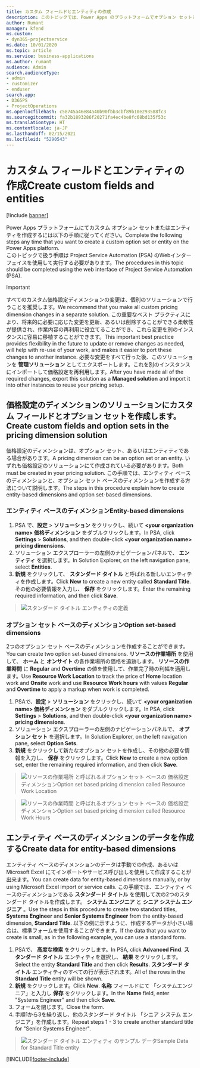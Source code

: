 ```yaml
---
title: カスタム フィールドとエンティティの作成
description: このトピックでは、Power Apps のプラットフォームでオプション セットとエンティティを作成する方法を説明します。
author: Rumant
manager: kfend
ms.custom:
- dyn365-projectservice
ms.date: 10/01/2020
ms.topic: article
ms.service: business-applications
ms.author: rumant
audience: Admin
search.audienceType:
- admin
- customizer
- enduser
search.app:
- D365PS
- ProjectOperations
ms.openlocfilehash: c58745a46e84a40b90fbb3cbf89b10e293588fc3
ms.sourcegitcommit: fa32b1893286f20271fa4ec4be8fc68bd135f53c
ms.translationtype: HT
ms.contentlocale: ja-JP
ms.lasthandoff: 02/15/2021
ms.locfileid: "5290543"
---
```

# <a name="create-custom-fields-and-entities"></a><span data-ttu-id="71e2a-103">カスタム フィールドとエンティティの作成</span><span class="sxs-lookup"><span data-stu-id="71e2a-103">Create custom fields and entities</span></span> 

[!include [banner](../includes/psa-now-project-operations.md)]

<span data-ttu-id="71e2a-104">Power Apps プラットフォームにてカスタム オプション セットまたはエンティティを作成するには以下の手順に従ってください。</span><span class="sxs-lookup"><span data-stu-id="71e2a-104">Complete the following steps any time that you want to create a custom option set or entity on the Power Apps platform.</span></span>  
<span data-ttu-id="71e2a-105">このトピックで扱う手順は Project Service Automation (PSA) のWebインターフェイスを使用して実行する必要があります。</span><span class="sxs-lookup"><span data-stu-id="71e2a-105">The procedures in this topic should be completed using the web interface of Project Service Automation (PSA).</span></span>

> [!IMPORTANT]
> <span data-ttu-id="71e2a-106">すべてのカスタム価格設定ディメンションの変更は、個別のソリューションで行うことを推奨します。</span><span class="sxs-lookup"><span data-stu-id="71e2a-106">We recommend that you make all custom pricing dimension changes in a separate solution.</span></span> <span data-ttu-id="71e2a-107">この重要なベスト プラクティスにより、将来的に必要に応じた変更を更新、あるいは削除することができる柔軟性が提供され、作業内容の再利用に役立てることができ、これら変更を別のインスタンスに容易に移植することができます。</span><span class="sxs-lookup"><span data-stu-id="71e2a-107">This important best practice provides flexibility in the future to update or remove changes as needed, will help with re-use of your work, and makes it easier to port these changes to another instance.</span></span> <span data-ttu-id="71e2a-108">必要な変更をすべて行った後、このソリューションを **管理ソリューション** としてエクスポートします。これを別のインスタンスにインポートして価格設定を再利用します。</span><span class="sxs-lookup"><span data-stu-id="71e2a-108">After you have made all of the required changes, export this solution as a **Managed solution** and import it into other instances to reuse your pricing setup.</span></span>

  
## <a name="create-custom-fields-and-option-sets-in-the-pricing-dimension-solution"></a><span data-ttu-id="71e2a-109">価格設定のディメンションのソリューションにカスタム フィールドとオプション セットを作成します。</span><span class="sxs-lookup"><span data-stu-id="71e2a-109">Create custom fields and option sets in the pricing dimension solution</span></span>

<span data-ttu-id="71e2a-110">価格設定のディメンションは、オプション セット、あるいはエンティティである場合があります。</span><span class="sxs-lookup"><span data-stu-id="71e2a-110">A pricing dimension can be an option set or an entity.</span></span> <span data-ttu-id="71e2a-111">いずれも価格設定のソリューションにて作成されている必要があります。</span><span class="sxs-lookup"><span data-stu-id="71e2a-111">Both must be created in your pricing solution.</span></span> <span data-ttu-id="71e2a-112">この手順では、エンティティ ベースのディメンションと、オプション セット ベースのディメンションを作成する方法について説明します。</span><span class="sxs-lookup"><span data-stu-id="71e2a-112">The steps in this procedure explain how to create entity-based dimensions and option set-based dimensions.</span></span>

### <a name="entity-based-dimensions"></a><span data-ttu-id="71e2a-113">エンティティ ベースのディメンション</span><span class="sxs-lookup"><span data-stu-id="71e2a-113">Entity-based dimensions</span></span>

1. <span data-ttu-id="71e2a-114">PSA で、**設定** > **ソリューション** をクリックし、続いて **\<your organization name> 価格ディメンション** をダブルクリックします。</span><span class="sxs-lookup"><span data-stu-id="71e2a-114">In PSA, click **Settings** > **Solutions**, and then double-click **\<your organization name> pricing dimensions**.</span></span>
2. <span data-ttu-id="71e2a-115">ソリューション エクスプローラーの左側のナビゲーションパネルで、 **エンティティ** を選択します。</span><span class="sxs-lookup"><span data-stu-id="71e2a-115">In Solution Explorer, on the left navigation pane, select **Entities**.</span></span>
3. <span data-ttu-id="71e2a-116">**新規** をクリックして、 **スタンダード タイトル** と呼ばれる新しいエンティティを作成します。</span><span class="sxs-lookup"><span data-stu-id="71e2a-116">Click **New** to create a new entity called **Standard Title**.</span></span> <span data-ttu-id="71e2a-117">その他の必要情報を入力し、 **保存** をクリックします。</span><span class="sxs-lookup"><span data-stu-id="71e2a-117">Enter the remaining required information, and then click **Save**.</span></span>

> ![スタンダード タイトル エンティティの定義](media/Standard-Title-entity-definition.png)


### <a name="option-set-based-dimensions"></a><span data-ttu-id="71e2a-119">オプション セット ベースのディメンション</span><span class="sxs-lookup"><span data-stu-id="71e2a-119">Option set-based dimensions</span></span> 
<span data-ttu-id="71e2a-120">2つのオプション セット ベースのディメンションを作成することができます。</span><span class="sxs-lookup"><span data-stu-id="71e2a-120">You can create two option set-based dimensions.</span></span> <span data-ttu-id="71e2a-121">**リソースの作業場所** を使用して、 **ホーム** と **オンサイト** の各作業場所の価格を追跡します。 **リソースの作業時間** に **Regular** and **Overtime** の値を使用して、作業完了時の利幅を適用します。</span><span class="sxs-lookup"><span data-stu-id="71e2a-121">Use **Resource Work Location** to track the price of **Home** location work and **Onsite** work and use **Resource Work hours** with values **Regular** and **Overtime** to apply a markup when work is completed.</span></span>


1. <span data-ttu-id="71e2a-122">PSAで、**設定** > **ソリューション** をクリックし、続いて **\<your organization name> 価格ディメンション** をダブルクリックします。</span><span class="sxs-lookup"><span data-stu-id="71e2a-122">In PSA, click **Settings** > **Solutions**, and then double-click  **\<your organization name> pricing dimensions**.</span></span> 
2. <span data-ttu-id="71e2a-123">ソリューション エクスプローラーの左側のナビゲーションパネルで、  **オプション セット** を選択します。</span><span class="sxs-lookup"><span data-stu-id="71e2a-123">In Solution Explorer, on the left navigation pane, select  **Option Sets**.</span></span> 
3. <span data-ttu-id="71e2a-124">**新規** をクリックして新たなオプション セットを作成し、その他の必要な情報を入力し、 **保存** をクリックします。</span><span class="sxs-lookup"><span data-stu-id="71e2a-124">Click **New** to create a new option set, enter the remaining required information, and then click **Save**.</span></span>

> ![<span data-ttu-id="71e2a-125">リソースの作業場所 と呼ばれるオプション セット ベースの 価格設定ディメンション</span><span class="sxs-lookup"><span data-stu-id="71e2a-125">Option set based pricing dimension called Resource Work Location</span></span> ](media/Option-set-PD-called-Resource-Work-Location.png)

> ![<span data-ttu-id="71e2a-126">リソースの作業時間 と呼ばれるオプション セット ベースの 価格設定ディメンション</span><span class="sxs-lookup"><span data-stu-id="71e2a-126">Option set based pricing dimension called Resource Work Hours</span></span> ](media/Option-set-PD-called-Resource-Work-Hours.PNG)


## <a name="create-data-for-entity-based-dimensions"></a><span data-ttu-id="71e2a-127">エンティティ ベースのディメンションのデータを作成する</span><span class="sxs-lookup"><span data-stu-id="71e2a-127">Create data for entity-based dimensions</span></span>

<span data-ttu-id="71e2a-128">エンティティ ベースのディメンションのデータは手動での作成、あるいは Microsoft Excel にてインポートやサービス呼び出しを使用して作成することが出来ます。</span><span class="sxs-lookup"><span data-stu-id="71e2a-128">You can create data for entity-based dimensions manually, or by using Microsoft Excel import or service calls.</span></span> <span data-ttu-id="71e2a-129">この手順では、エンティティ ベースのディメンションである **スタンダード タイトル** を使用して次の2つのスタンダード タイトルを作成します。 **システム エンジニア** と **シニア システム エンジニア** 。</span><span class="sxs-lookup"><span data-stu-id="71e2a-129">Use the steps in this procedure to create two standard titles, **Systems Engineer** and **Senior Systems Engineer** from the entity-based dimension, **Standard Title**.</span></span> <span data-ttu-id="71e2a-130">以下の例に示すように、作成するデータが小さい場合は、標準フォームを使用することができます。</span><span class="sxs-lookup"><span data-stu-id="71e2a-130">If the data that you want to create is small, as in the following example, you can use a standard form.</span></span>

1. <span data-ttu-id="71e2a-131">PSAで、 **高度な検索** をクリックします。</span><span class="sxs-lookup"><span data-stu-id="71e2a-131">In PSA, click **Advanced Find**.</span></span> <span data-ttu-id="71e2a-132">**スタンダード タイトル** エンティティを選択し、 **結果** をクリックします。</span><span class="sxs-lookup"><span data-stu-id="71e2a-132">Select the entity **Standard Title** and then click **Results**.</span></span> <span data-ttu-id="71e2a-133">**スタンダード タイトル** エンティティのすべての行が表示されます。</span><span class="sxs-lookup"><span data-stu-id="71e2a-133">All of the rows in the **Standard Title** entity will be shown.</span></span>
2. <span data-ttu-id="71e2a-134">**新規** をクリックします。</span><span class="sxs-lookup"><span data-stu-id="71e2a-134">Click **New**.</span></span> <span data-ttu-id="71e2a-135">**名称** フィールドにて 「システムエンジニア」と入力し **保存** をクリックします。</span><span class="sxs-lookup"><span data-stu-id="71e2a-135">In the **Name** field, enter "Systems Engineer" and then click **Save**.</span></span>
3. <span data-ttu-id="71e2a-136">フォームを閉じます。</span><span class="sxs-lookup"><span data-stu-id="71e2a-136">Close the form.</span></span> 
4. <span data-ttu-id="71e2a-137">手順1から3を繰り返し、他のスタンダード タイトル 「シニア システム エンジニア」を作成します。</span><span class="sxs-lookup"><span data-stu-id="71e2a-137">Repeat steps 1 - 3 to create another standard title for "Senior Systems Engineer".</span></span>

> ![<span data-ttu-id="71e2a-138">スタンダード タイトル エンティティ のサンプル データ</span><span class="sxs-lookup"><span data-stu-id="71e2a-138">Sample Data for Standard Title entity</span></span> ](media/ST-data.png)




[!INCLUDE[footer-include](../includes/footer-banner.md)]